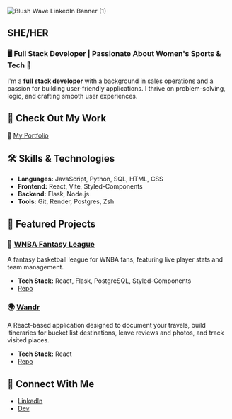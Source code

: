 
<!--
![Hi, I’m Kelsey!](https://github.com/user-attachments/assets/85509a2c-d0b9-47b4-a567-a8953a7c4a50)
-->

![Blush Wave LinkedIn Banner (1)](https://github.com/user-attachments/assets/dd20f36b-4e54-4965-879c-2a7bdd1e9055)



## SHE/HER

### 🖥️ Full Stack Developer | Passionate About Women's Sports & Tech 🌈

I'm a **full stack developer** with a background in sales operations and a passion for building user-friendly applications. I thrive on problem-solving, logic, and crafting smooth user experiences.


## 💼 Check Out My Work  
🚀 [My Portfolio](https://roche-portfolio-react.onrender.com/)  


## 🛠️ Skills & Technologies  
- **Languages:** JavaScript, Python, SQL, HTML, CSS  
- **Frontend:** React, Vite, Styled-Components  
- **Backend:** Flask, Node.js  
- **Tools:** Git, Render, Postgres, Zsh  

## 📌 Featured Projects  

### 🏀 [WNBA Fantasy League](https://wnba-fantasy-league-1.onrender.com/)  
A fantasy basketball league for WNBA fans, featuring live player stats and team management.  
- **Tech Stack:** React, Flask, PostgreSQL, Styled-Components  
- [Repo](your-github-repo-link)

### 🌍 [Wandr](https://jtrapp18.github.io/wandr-personal-travel-journal/)  
A React-based application designed to document your travels, build itineraries for bucket list destinations, leave reviews and photos, and track visited places.  
- **Tech Stack:** React  
- [Repo](https://github.com/jtrapp18/wandr-personal-travel-journal)  

<!---
### 🔍 [Women's Sports Watch Guide](your-live-project-link.com)  
Find out where to watch women's sports in your area! Uses location-based search for bars and streaming options.  
- **Tech Stack:** React, Flask, API integration  
- [Repo](your-github-repo-link)  

### 🎨 [Other Project Name](your-live-project-link.com)  
Brief description of your project.  
- **Tech Stack:** React, Flask, SQL  
- [Repo](your-github-repo-link)  
--->

## 🔗 Connect With Me  
- [LinkedIn](https://www.linkedin.com/in/kelsey-roche/)  
- [Dev](https://dev.to/kelseyroche)  
<!--
**kelseyroche/kelseyroche** is a ✨ _special_ ✨ repository because its `README.md` (this file) appears on your GitHub profile.

Here are some ideas to get you started:

- 🔭 I’m currently working on ...
- 🌱 I’m currently learning ...
- 👯 I’m looking to collaborate on ...
- 🤔 I’m looking for help with ...
- 💬 Ask me about ...
- 📫 How to reach me: ...
- 😄 Pronouns: ...
- ⚡ Fun fact: ...
-->
